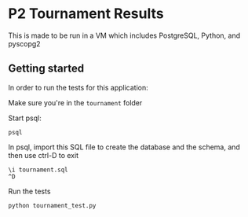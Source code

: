 # P2 Tournament Results

This is made to be run in a VM which includes PostgreSQL, Python, and pyscopg2

## Getting started

In order to run the tests for this application:

Make sure you're in the `tournament` folder

Start psql:

```
psql
```
In psql, import this SQL file to create the database and the schema, and then use ctrl-D to exit

```
\i tournament.sql
^D
```
Run the tests
```
python tournament_test.py
```
